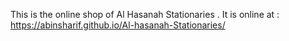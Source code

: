 This is the online shop of Al Hasanah Stationaries .
It is online at :
https://abinsharif.github.io/Al-hasanah-Stationaries/

